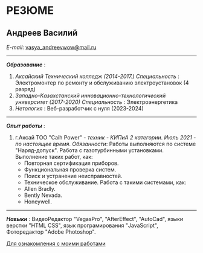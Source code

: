 # РЕЗЮМЕ

## Андреев Василий

_E-mail_: vasya_andreevwow@mail.ru

---

**_Образование_** :

1. _Аксайский Технический колледж (2014-2017.)_
   _Специальность_ : Электромонтер по ремонту и обслуживанию электроустановок (4 разряд)
2. _Западно-Казахстанский инновационно-технологический университет (2017-2020)_
   _Специальность_ : Электроэнергетика
3. _Нетология_ : Веб-разработчик с нуля (2023-2024)

---

**_Опыт работы_** :

1. г.Аксай ТОО "Caih Power" - _техник - КИПиА 2 категории_.
   _Июль 2021 - по настоящее время_.
   _Обязанности_: Работы выполняются по системе "Наряд-допуск". Работа с газотурбинными установками. Выполнение таких работ, как:
   - Повторная сертификация приборов.
   - Функциональная проверка систем.
   - Поиск и устранение неисправностей.
   - Техническое обслуживание.
   Работа с такими системами, как:
   - Allen Bradly.
   - Bently Nevada.
   - Honeywell.

---

**_Навыки_** :
ВидеоРедактор "VegasPro", "AfterEffect", "AutoCad", языки верстки "HTML CSS", язык програмирования "JavaScript", Фоторедактор "Adobe Photoshop".

[Для ознакомления с моими работами](https://github.com/MarkDolgin)
